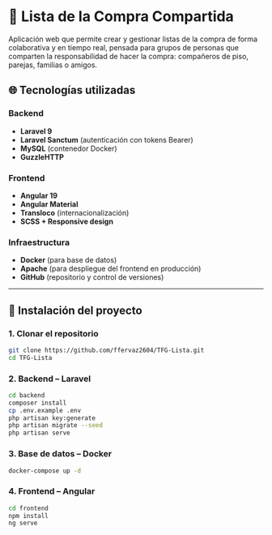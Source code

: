 # 🛒 Lista de la Compra Compartida

Aplicación web que permite crear y gestionar listas de la compra de forma colaborativa y en tiempo real, pensada para grupos de personas que comparten la responsabilidad de hacer la compra: compañeros de piso, parejas, familias o amigos.

## 🌐 Tecnologías utilizadas

### Backend
- **Laravel 9**
- **Laravel Sanctum** (autenticación con tokens Bearer)
- **MySQL** (contenedor Docker)
- **GuzzleHTTP**

### Frontend
- **Angular 19**
- **Angular Material**
- **Transloco** (internacionalización)
- **SCSS + Responsive design**

### Infraestructura
- **Docker** (para base de datos)
- **Apache** (para despliegue del frontend en producción)
- **GitHub** (repositorio y control de versiones)

---

## 🚀 Instalación del proyecto

### 1. Clonar el repositorio

```bash
git clone https://github.com/ffervaz2604/TFG-Lista.git
cd TFG-Lista
```

### 2. Backend – Laravel

```bash
cd backend
composer install
cp .env.example .env
php artisan key:generate
php artisan migrate --seed
php artisan serve
```

### 3. Base de datos – Docker

```bash
docker-compose up -d
```

### 4. Frontend – Angular

```bash
cd frontend
npm install
ng serve
```
